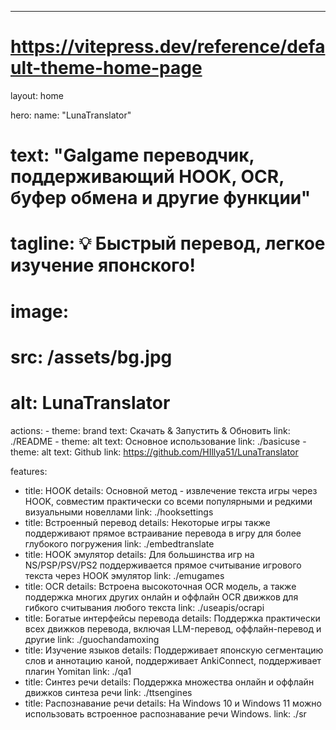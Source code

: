 ---
# https://vitepress.dev/reference/default-theme-home-page
layout: home

hero:
  name: "LunaTranslator"
  # text: "Galgame переводчик, поддерживающий HOOK, OCR, буфер обмена и другие функции"
  # tagline: 💡 Быстрый перевод, легкое изучение японского!
  # image:
  #   src: /assets/bg.jpg
  #   alt: LunaTranslator
  actions:
    - theme: brand
      text: Скачать & Запустить & Обновить
      link: ./README
    - theme: alt
      text: Основное использование
      link: ./basicuse
    - theme: alt
      text: Github
      link: https://github.com/HIllya51/LunaTranslator

features:
  - title: HOOK
    details: Основной метод - извлечение текста игры через HOOK, совместим практически со всеми популярными и редкими визуальными новеллами
    link: ./hooksettings
  - title: Встроенный перевод
    details: Некоторые игры также поддерживают прямое встраивание перевода в игру для более глубокого погружения
    link: ./embedtranslate
  - title: HOOK эмулятор
    details: Для большинства игр на NS/PSP/PSV/PS2 поддерживается прямое считывание игрового текста через HOOK эмулятор
    link: ./emugames
  - title: OCR
    details: Встроена высокоточная OCR модель, а также поддержка многих других онлайн и оффлайн OCR движков для гибкого считывания любого текста
    link: ./useapis/ocrapi
  - title: Богатые интерфейсы перевода
    details: Поддержка практически всех движков перевода, включая LLM-перевод, оффлайн-перевод и другие
    link: ./guochandamoxing
  - title: Изучение языков
    details: Поддерживает японскую сегментацию слов и аннотацию каной, поддерживает AnkiConnect, поддерживает плагин Yomitan
    link: ./qa1
  - title: Синтез речи
    details: Поддержка множества онлайн и оффлайн движков синтеза речи
    link: ./ttsengines
  - title: Распознавание речи
    details: На Windows 10 и Windows 11 можно использовать встроенное распознавание речи Windows.
    link: ./sr

